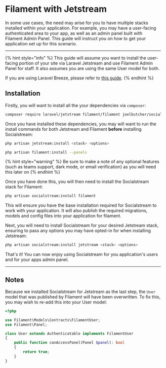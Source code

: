 # Filament with Jetstream

In some use cases, the need may arise for you to have multiple stacks installed within your application. For example, you may have a user-facing authenticated area to your app, as well as an admin panel built with Filament Admin Panel. This guide will instruct you on how to get your application set up for this scenario.

***

{% hint style="info" %}
This guide will assume you want to install the user-facing portion of your site via Laravel Jetstream and use Filament Admin Panel for staff. It also assumes you are using the same User model for both.

If you are using Laravel Breeze, please refer to [this guide](broken-reference).
{% endhint %}

## Installation

Firstly, you will want to install all the your dependencies via `composer`:

```sh
composer require laravel/jetstream filament/filament joelbutcher/socialstream
```

Once you have installed these dependencies, you may will want to run the install commands for both Jetstream and Filament **before** installing Socialstream:

```sh
php artisan jetstream:install <stack> <options>

php artisan filament:install --panels
```

{% hint style="warning" %}
Be sure to make a note of any optional features (such as teams support, dark mode, or email verification) as you will need this later on
{% endhint %}

Once you have done this, you will then need to install the Socialstream stack for Filament:

```sh
php artisan socialstream:install filament
```

This will ensure you have the base installation required for Socialstream to work with your application. It will also publish the required migrations, models and config files into your application for filament.

Next, you will need to install Socialstream for your desired Jetstream stack, ensuring to pass any options you may have opted-in for when installing Jetstream:

```sh
php artisan socialstream:install jetstream <stack> <options>
```

That's it! You can now enjoy using Socialstream for you application's users and for your apps admin panel.

***

## Notes

Because we installed Socialstream for Jetstream as the last step, the `User` model that was published by Filament will have been overwritten. To fix this, you may wish to re-add this into your User model:

```php
<?php

use Filament\Models\Contracts\FilamentUser;
use Filament\Panel;

class User extends Authenticatable implements FilamentUser
{
    public function canAccessPanel(Panel $panel): bool
    {
        return true;
    }
}
```
